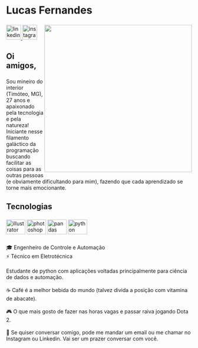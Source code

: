 <h1 align="left">Lucas Fernandes</h1>

###

<img align="right" height="400" src="https://media.tenor.com/D6_v8-Hl2FQAAAAM/zanrui-zhan-rui.gif"  />

###

<div align="left">
  <a href="https://www.linkedin.com/in/lucasfernasi/" target="_blank">
    <img src="https://img.shields.io/static/v1?message=LinkedIn&logo=linkedin&label=&color=0077B5&logoColor=white&labelColor=&style=for-the-badge" height="40" alt="linkedin logo"  />
  </a>
  <a href="https://www.instagram.com/caslucaslu/" target="_blank">
    <img src="https://img.shields.io/static/v1?message=Instagram&logo=instagram&label=&color=E4405F&logoColor=white&labelColor=&style=for-the-badge" height="40" alt="instagram logo"  />
  </a>
</div>

###

<h2 align="left">Oi amigos,</h2>

###

<p align="left">Sou mineiro do interior (Timóteo, MG), 27 anos e apaixonado pela tecnologia e pela natureza! <br>Iniciante nesse filamento galáctico da programação buscando facilitar as coisas para as outras pessoas<br>(e obviamente dificultando para mim), fazendo que cada aprendizado se torne mais emocionante.</p>

###

<h2 align="left">Tecnologias</h2>

###

<div align="left">
  <img src="https://cdn.jsdelivr.net/gh/devicons/devicon/icons/illustrator/illustrator-line.svg" height="40" width="52" alt="illustrator logo"  />
  <img src="https://cdn.jsdelivr.net/gh/devicons/devicon/icons/photoshop/photoshop-line.svg" height="40" width="52" alt="photoshop logo"  />
  <img src="https://cdn.jsdelivr.net/gh/devicons/devicon/icons/pandas/pandas-original.svg" height="40" width="52" alt="pandas logo"  />
  <img src="https://cdn.jsdelivr.net/gh/devicons/devicon/icons/python/python-original.svg" height="40" width="52" alt="python logo"  />
</div>

###

<p align="left">🎓 Engenheiro de Controle e Automação<br>⚡ Técnico em Eletrotécnica<br><br>Estudante de python com aplicações voltadas principalmente para ciência de dados e automação.<br><br>☕ Café é a melhor bebida do mundo (talvez divida a posição com vitamina de abacate).<br><br>🎮 O que mais gosto de fazer nas horas vagas e passar raiva jogando Dota 2.<br><br>📨 Se quiser conversar comigo, pode me mandar um email ou me chamar no Instagram ou Linkedin. Vai ser um prazer conversar com você.</p>

###
